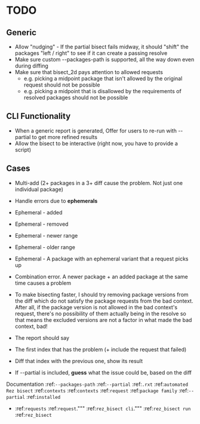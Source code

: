 # TODO
## Generic
- Allow "nudging" - If the partial bisect fails midway, it should "shift" the
  packages "left / right" to see if it can create a passing resolve
- Make sure custom --packages-path is supported, all the way down even during diffing
- Make sure that bisect_2d pays attention to allowed requests
	- e.g. picking a midpoint package that isn't allowed by the original request should not be possible
	- e.g. picking a midpoint that is disallowed by the requirements of resolved packages should not be possible


## CLI Functionality
- When a generic report is generated, Offer for users to re-run with --partial
  to get more refined results
- Allow the bisect to be interactive (right now, you have to provide a script)

## Cases
- Multi-add (2+ packages in a 3+ diff cause the problem. Not just one individual package)
- Handle errors due to **ephemerals**
 - Ephemeral - added
 - Ephemeral - removed
 - Ephemeral - newer range
 - Ephemeral - older range
 - Ephemeral - A package with an ephemeral variant that a request picks up
- Combination error. A newer package + an added package at the same time causes a problem

- To make bisecting faster, I should try removing package versions from the
  diff which do not satisfy the package requests from the bad context. After
  all, if the package version is not allowed in the bad context's request,
  there's no possibility of them actually being in the resolve so that means
  the excluded versions are not a factor in what made the bad context, bad!

- The report should say
 - The first index that has the problem (+ include the request that failed)
 - Diff that index with the previous one, show its result
 - If --partial is included, **guess** what the issue could be, based on the diff

Documentation
:ref:`--packages-path`
:ref:`--partial`
:ref:`.rxt`
:ref:`automated Rez bisect`
:ref:`contexts`
:ref:`contexts`
:ref:`request`
:ref:`package family`
:ref:`--partial`
:ref:`installed`

- :ref:`requests`
:ref:`request`."""
:ref:`rez_bisect cli`."""
:ref:`rez_bisect run`
:ref:`rez_bisect`
